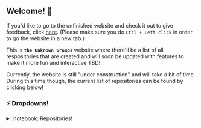 ## Welcome! :wave:

If you'd like to go to the unfinished website and check it out to give feedback, click [here](https://theunknowngroup.github.io). (Please make sure you do `Ctrl + Left click` in order to go the website in a new tab.)

This is **`the Unknown Groups`** website where there'll be a list of all respositories that are created and will soon be updated with features to make it more fun and interactive <spoiler>TBD</spoiler>!

Currently, the website is still "under construction" and will take a bit of time. During this time though, the current list of repositories can be found by clicking below!
### :zap: Dropdowns!
<details>
  <summary> :notebook: Repositories!</summary>
  
  - [Unknown Mod](https://github.com/TheUnknownGroup/unknown-mod)!
  - [Custom Splashes](https://github.com/TheUnknownGroup/custom-splashes)!
  - [This website](https://github.com/TheUnknownGroup/theunknowngroup.github.io)!
  - [and finally, Java](https://github.com/TheUnknownGroup/Java)!

If you want more information on them, click on the arrow below!

  <details>
    <summary> :scroll: Information on the Repos! </summary>
    
  - :zap: Repository 1:
      <details>
        <summary> ❓ Unknown Mod! </summary>
         This is the very first mod that we created many months ago but never published it to anything! 
        <br><br>
        
       It adds two blocks into the game, and has some configurations for publishing and fancier details!
    
      </details>
      
  - :zap: Repository 2:
      <details>
        <summary> 🖌️ Custom Splashes! </summary>
         This is the first published resource pack that we put out to the world. It may not be our first resource pack that we've ever made but its certainly not the last.
         <br><br>
        
       It adds custom splashes--the yellow text below the giant **`MINECRAFT`** logo on the main title screen of Minecraft! You are able to customize it to your liking or keep it as is.
      </details>

  - :zap: Repository 3
      <details>
        <summary> ☕ Java! </summary>
        
    This is the very first repository ever made by [Devon K](https://github.com/devonk15) who is also the owner of [the Unknown Group](https://github.com/TheUnknownGroup)! He made this a year or so ago to help store his python, java, javascript, c++ and html projects!
        <br><br>

      You can check out the repository by click [here](https://github.com/TheUnknownGroup/Java)!
      </details> 
    Thats all of them currently, there might be more in the future, but that is yet to be discovered!
  </details>
</details>
